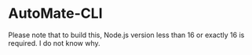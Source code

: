 # AutoMate-CLI

Please note that to build this, Node.js version less than 16 or exactly 16 is required. I do not know why.
